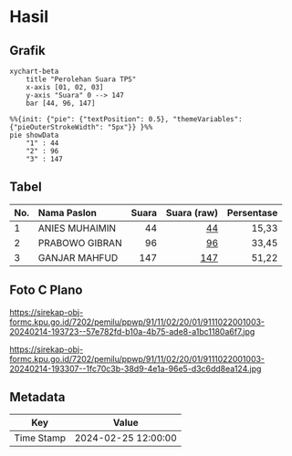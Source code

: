 # Hasil

## Grafik

```mermaid
xychart-beta
    title "Perolehan Suara TPS"
    x-axis [01, 02, 03]
    y-axis "Suara" 0 --> 147
    bar [44, 96, 147]
```

```mermaid
%%{init: {"pie": {"textPosition": 0.5}, "themeVariables": {"pieOuterStrokeWidth": "5px"}} }%%
pie showData
    "1" : 44
    "2" : 96
    "3" : 147
```

## Tabel

| No. | Nama Paslon    | Suara | Suara (raw) | Persentase |
|:--- |:-------------- | -----:| -----------:| ----------:|
| 1   | ANIES MUHAIMIN | 44    | [44][p-1]   | 15,33      |
| 2   | PRABOWO GIBRAN | 96    | [96][p-2]   | 33,45      |
| 3   | GANJAR MAHFUD  | 147   | [147][p-3]  | 51,22      |


[p-1]: https://github.com/gigit-pemilu/pemilu-2024-91-papua/blob/main/pilpres/hitung-suara/sub/91-papua/sub/11-keerom/sub/02-arso/sub/2001-arso-kota/sub/003-tps/sub/paslon-1.txt
[p-2]: https://github.com/gigit-pemilu/pemilu-2024-91-papua/blob/main/pilpres/hitung-suara/sub/91-papua/sub/11-keerom/sub/02-arso/sub/2001-arso-kota/sub/003-tps/sub/paslon-2.txt
[p-3]: https://github.com/gigit-pemilu/pemilu-2024-91-papua/blob/main/pilpres/hitung-suara/sub/91-papua/sub/11-keerom/sub/02-arso/sub/2001-arso-kota/sub/003-tps/sub/paslon-3.txt

## Foto C Plano

https://sirekap-obj-formc.kpu.go.id/7202/pemilu/ppwp/91/11/02/20/01/9111022001003-20240214-193723--57e782fd-b10a-4b75-ade8-a1bc1180a6f7.jpg

https://sirekap-obj-formc.kpu.go.id/7202/pemilu/ppwp/91/11/02/20/01/9111022001003-20240214-193307--1fc70c3b-38d9-4e1a-96e5-d3c6dd8ea124.jpg


## Metadata

| Key        | Value               |
| ---------- | ------------------- |
| Time Stamp | 2024-02-25 12:00:00 |



